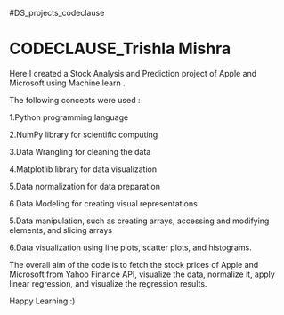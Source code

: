 #DS_projects_codeclause
# CODECLAUSE_Trishla Mishra

Here I created a Stock Analysis and Prediction project of Apple and Microsoft using Machine learn . 

The following concepts were used :

1.Python programming language

2.NumPy library for scientific computing

3.Data Wrangling for cleaning the data

4.Matplotlib library for data visualization

5.Data normalization for data preparation

6.Data Modeling for creating visual representations

5.Data manipulation, such as creating arrays, accessing and modifying elements, and slicing arrays

6.Data visualization using line plots, scatter plots, and histograms.

The overall aim of the code is to fetch the stock prices of Apple and Microsoft from Yahoo Finance API, visualize the data, normalize it, apply linear regression, and visualize the regression results.






Happy Learning :)


